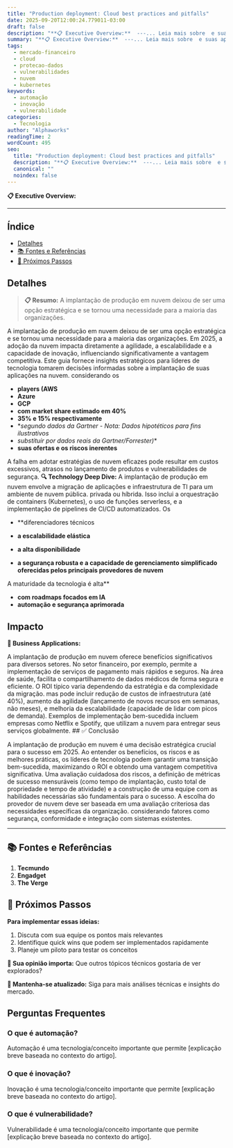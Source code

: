```yaml
---
title: "Production deployment: Cloud best practices and pitfalls"
date: 2025-09-20T12:00:24.779011-03:00
draft: false
description: "**📋 Executive Overview:**  ---... Leia mais sobre  e suas aplicações práticas."
summary: "**📋 Executive Overview:**  ---... Leia mais sobre  e suas aplicações práticas."
tags:
  - mercado-financeiro
  - cloud
  - protecao-dados
  - vulnerabilidades
  - nuvem
  - kubernetes
keywords:
  - automação
  - inovação
  - vulnerabilidade
categories:
  - Tecnologia
author: "Alphaworks"
readingTime: 2
wordCount: 495
seo:
  title: "Production deployment: Cloud best practices and pitfalls"
  description: "**📋 Executive Overview:**  ---... Leia mais sobre  e suas aplicações práticas."
  canonical: ""
  noindex: false
---
```


**📋 Executive Overview:**

---



## Índice

- [Detalhes](#detalhes)
- [📚 Fontes e Referências](#📚-fontes-e-referências)
- [🚀 Próximos Passos](#🚀-próximos-passos)

## Detalhes

> **📋 Resumo:** 
A implantação de produção em nuvem deixou de ser uma opção estratégica e se tornou uma necessidade para a maioria das organizações.

A implantação de produção em nuvem deixou de ser uma opção estratégica e se tornou uma necessidade para a maioria das organizações. Em 2025, a adoção da nuvem impacta diretamente a agilidade, a escalabilidade e a capacidade de inovação, influenciando significativamente a vantagem competitiva. Este guia fornece insights estratégicos para líderes de tecnologia tomarem decisões informadas sobre a implantação de suas aplicações na nuvem. considerando os 

- **players (AWS**
- **Azure**
- **GCP**
- **com market share estimado em 40%**
- **35% e 15% respectivamente**
- **segundo dados da Gartner - *Nota: Dados hipotéticos para fins ilustrativos**
- **substituir por dados reais da Gartner/Forrester*)**
- **suas ofertas e os riscos inerentes**

 A falha em adotar estratégias de nuvem eficazes pode resultar em custos excessivos, atrasos no lançamento de produtos e vulnerabilidades de segurança. **🔍 Technology Deep Dive:** A implantação de produção em nuvem envolve a migração de aplicações e infraestrutura de TI para um ambiente de nuvem pública. privada ou híbrida. Isso inclui a orquestração de containers (Kubernetes), o uso de funções serverless, e a implementação de pipelines de CI/CD automatizados. Os 

- **diferenciadores técnicos 

- **a escalabilidade elástica**
- **a alta disponibilidade**
- **a segurança robusta e a capacidade de gerenciamento simplificado oferecidas pelos principais provedores de nuvem**

 A maturidade da tecnologia é alta**
- **com roadmaps focados em IA**
- **automação e segurança aprimorada**

 ## Impacto

**💼 Business Applications:**

A implantação de produção em nuvem oferece benefícios significativos para diversos setores. No setor financeiro, por exemplo, permite a implementação de serviços de pagamento mais rápidos e seguros. Na área de saúde, facilita o compartilhamento de dados médicos de forma segura e eficiente. O ROI típico varia dependendo da estratégia e da complexidade da migração. mas pode incluir redução de custos de infraestrutura (até 40%), aumento da agilidade (lançamento de novos recursos em semanas, não meses), e melhoria da escalabilidade (capacidade de lidar com picos de demanda). Exemplos de implementação bem-sucedida incluem empresas como Netflix e Spotify, que utilizam a nuvem para entregar seus serviços globalmente. ## ✅ Conclusão

A implantação de produção em nuvem é uma decisão estratégica crucial para o sucesso em 2025. Ao entender os benefícios, os riscos e as melhores práticas, os líderes de tecnologia podem garantir uma transição bem-sucedida, maximizando o ROI e obtendo uma vantagem competitiva significativa. Uma avaliação cuidadosa dos riscos, a definição de métricas de sucesso mensuráveis (como tempo de implantação, custo total de propriedade e tempo de atividade) e a construção de uma equipe com as habilidades necessárias são fundamentais para o sucesso. A escolha do provedor de nuvem deve ser baseada em uma avaliação criteriosa das necessidades específicas da organização. considerando fatores como segurança, conformidade e integração com sistemas existentes.

---

## 📚 Fontes e Referências

1. **Tecmundo**
2. **Engadget**
3. **The Verge**

## 🚀 Próximos Passos

**Para implementar essas ideias:**
1. Discuta com sua equipe os pontos mais relevantes
2. Identifique quick wins que podem ser implementados rapidamente  
3. Planeje um piloto para testar os conceitos

**💭 Sua opinião importa:** Que outros tópicos técnicos gostaria de ver explorados?

**🔗 Mantenha-se atualizado:** Siga para mais análises técnicas e insights do mercado.


## Perguntas Frequentes

### O que é automação?

Automação é uma tecnologia/conceito importante que permite [explicação breve baseada no contexto do artigo].

### O que é inovação?

Inovação é uma tecnologia/conceito importante que permite [explicação breve baseada no contexto do artigo].

### O que é vulnerabilidade?

Vulnerabilidade é uma tecnologia/conceito importante que permite [explicação breve baseada no contexto do artigo].

